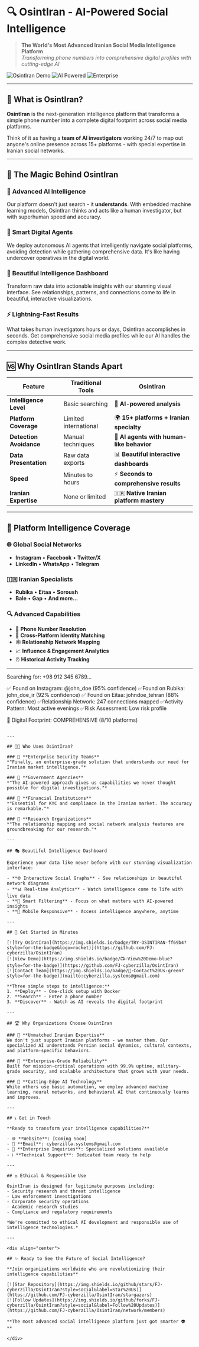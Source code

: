 # 🔍 OsintIran - AI-Powered Social Intelligence

> **The World's Most Advanced Iranian Social Media Intelligence Platform**  
> *Transforming phone numbers into comprehensive digital profiles with cutting-edge AI*

![OsintIran Demo](https://img.shields.io/badge/🚀-Live%20Demo-blue?style=for-the-badge)
![AI Powered](https://img.shields.io/badge/🤖-AI%20Powered-purple?style=for-the-badge)
![Enterprise](https://img.shields.io/badge/🏢-Enterprise%20Ready-green?style=for-the-badge)

---

## 🌟 What is OsintIran?

**OsintIran** is the next-generation intelligence platform that transforms a simple phone number into a complete digital footprint across social media platforms. 

Think of it as having a **team of AI investigators** working 24/7 to map out anyone's online presence across 15+ platforms - with special expertise in Iranian social networks.

---

## 🎯 The Magic Behind OsintIran

### 🧠 **Advanced AI Intelligence**
Our platform doesn't just search - it **understands**. With embedded machine learning models, OsintIran thinks and acts like a human investigator, but with superhuman speed and accuracy.

### 🤖 **Smart Digital Agents**
We deploy autonomous AI agents that intelligently navigate social platforms, avoiding detection while gathering comprehensive data. It's like having undercover operatives in the digital world.

### 🎨 **Beautiful Intelligence Dashboard**
Transform raw data into actionable insights with our stunning visual interface. See relationships, patterns, and connections come to life in beautiful, interactive visualizations.

### ⚡ **Lightning-Fast Results**
What takes human investigators hours or days, OsintIran accomplishes in seconds. Get comprehensive social media profiles while our AI handles the complex detective work.

---

## 🆚 Why OsintIran Stands Apart

| Feature | Traditional Tools | **OsintIran** |
|---------|-------------------|---------------|
| **Intelligence Level** | Basic searching | 🧠 **AI-powered analysis** |
| **Platform Coverage** | Limited international | 🌍 **15+ platforms + Iranian specialty** |
| **Detection Avoidance** | Manual techniques | 🤖 **AI agents with human-like behavior** |
| **Data Presentation** | Raw data exports | 📊 **Beautiful interactive dashboards** |
| **Speed** | Minutes to hours | ⚡ **Seconds to comprehensive results** |
| **Iranian Expertise** | None or limited | 🇮🇷 **Native Iranian platform mastery** |

---

## 🎪 Platform Intelligence Coverage

### 🌐 **Global Social Networks**
- **Instagram** • **Facebook** • **Twitter/X**  
- **LinkedIn** • **WhatsApp** • **Telegram**

### 🇮🇷 **Iranian Specialists**
- **Rubika** • **Eitaa** • **Soroush**  
- **Bale** • **Gap** • **And more...**

### 🔍 **Advanced Capabilities**
- 📱 **Phone Number Resolution**
- 👥 **Cross-Platform Identity Matching**
- 🕸️ **Relationship Network Mapping**
- 📈 **Influence & Engagement Analytics**
- ⏰ **Historical Activity Tracking**

---

Searching for: +98 912 345 6789...

✅ Found on Instagram: @john_doe (95% confidence)
✅Found on Rubika: john_doe_ir (92% confidence)
✅ Found on Eitaa: johndoe_tehran (88% confidence)
✅Relationship Network: 247 connections mapped
✅Activity Pattern: Most active evenings
✅Risk Assessment: Low risk profile

🎯 Digital Footprint: COMPREHENSIVE (8/10 platforms)

```

---

## 📠🔎 Who Uses OsintIran?

### 🏢 **Enterprise Security Teams**
*"Finally, an enterprise-grade solution that understands our need for Iranian market intelligence."*

### 🔏 **Government Agencies** 
*"The AI-powered approach gives us capabilities we never thought possible for digital investigations."*

### 🏦 **Financial Institutions**
*"Essential for KYC and compliance in the Iranian market. The accuracy is remarkable."*

### 🔬 **Research Organizations**
*"The relationship mapping and social network analysis features are groundbreaking for our research."*

---

## 🎭 Beautiful Intelligence Dashboard

Experience your data like never before with our stunning visualization interface:

- **🌐 Interactive Social Graphs** - See relationships in beautiful network diagrams
- **📊 Real-time Analytics** - Watch intelligence come to life with live data
- **🎯 Smart Filtering** - Focus on what matters with AI-powered insights
- **📱 Mobile Responsive** - Access intelligence anywhere, anytime

---

## 🚀 Get Started in Minutes

[![Try OsintIran](https://img.shields.io/badge/TRY-OSINTIRAN-ff69b4?style=for-the-badge&logo=rocket)](https://github.com/FJ-cyberzilla/OsintIran)
[![View Demo](https://img.shields.io/badge/📺-View%20Demo-blue?style=for-the-badge)](https://github.com/FJ-cyberzilla/OsintIran)
[![Contact Team](https://img.shields.io/badge/💬-Contact%20Us-green?style=for-the-badge)](mailto:cyberzilla.systems@gmail.com)

**Three simple steps to intelligence:**
1. **Deploy** - One-click setup with Docker
2. **Search** - Enter a phone number
3. **Discover** - Watch as AI reveals the digital footprint

---

## 🏆 Why Organizations Choose OsintIran

### 🥇 **Unmatched Iranian Expertise**
We don't just support Iranian platforms - we master them. Our specialized AI understands Persian social dynamics, cultural contexts, and platform-specific behaviors.

### 🥈 **Enterprise-Grade Reliability**
Built for mission-critical operations with 99.9% uptime, military-grade security, and scalable architecture that grows with your needs.

### 🥉 **Cutting-Edge AI Technology**
While others use basic automation, we employ advanced machine learning, neural networks, and behavioral AI that continuously learns and improves.

---

## 📞 Get in Touch

**Ready to transform your intelligence capabilities?**

- 🌐 **Website**: [Coming Soon]
- 📨 **Email**: cyberzilla.systems@gmail.com  
- 💼 **Enterprise Inquiries**: Specialized solutions available
- ℹ️ **Technical Support**: Dedicated team ready to help

---

## ⚖️ Ethical & Responsible Use

OsintIran is designed for legitimate purposes including:
- Security research and threat intelligence
- Law enforcement investigations
- Corporate security operations
- Academic research studies
- Compliance and regulatory requirements

*We're committed to ethical AI development and responsible use of intelligence technologies.*

---

<div align="center">

## ✨ Ready to See the Future of Social Intelligence?

**Join organizations worldwide who are revolutionizing their intelligence capabilities**

[![Star Repository](https://img.shields.io/github/stars/FJ-cyberzilla/OsintIran?style=social&label=Star%20Us)](https://github.com/FJ-cyberzilla/OsintIran/stargazers)
[![Follow Updates](https://img.shields.io/github/forks/FJ-cyberzilla/OsintIran?style=social&label=Follow%20Updates)](https://github.com/FJ-cyberzilla/OsintIran/network/members)

**The most advanced social intelligence platform just got smarter 👽 **

</div>
```


